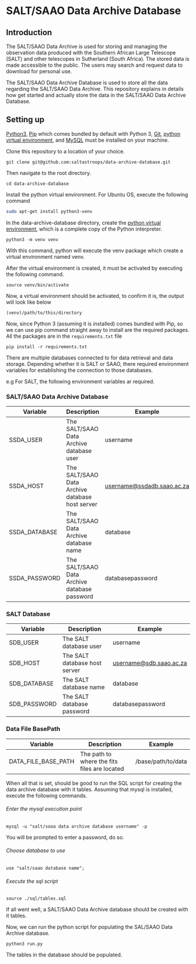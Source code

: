 # SALT/SAAO Data Archive Database

## Introduction

The SALT/SAAO Data Archive is used for storing and managing the observation data produced with the Southern African 
Large Telescope (SALT) and other telescopes in Sutherland (South Africa). 
The stored data is made accessible to the public. The users may search and request data to download for personal use.

The SALT/SAAO Data Archive Database is used to store all the data regarding the SALT/SAAO Data Archive.
This repository explains in details how get started and actually store the data in the SALT/SAAO Data Archive Database.

## Setting up

[Python3](https://www.python.org/downloads/), [Pip](https://pypi.org/project/pip/) which comes bundled by default with 
Python 3, [Git](https://git-scm.com/), [python virtual environment](https://virtualenv.pypa.io/en/stable/), and [MySQL](https://www.mysql.com/) must be installed on your machine.

Clone this repository to a location of your choice.

```commandline
git clone git@github.com:saltastroops/data-archive-database.git
```

Then navigate to the root directory.

```commandline
cd data-archive-database
```
Install the python virtual environment. For Ubuntu OS, execute the following command

```bash
sudo apt-get install python3-venv
```

In the data-archive-database directory, create the [python virtual environment](https://virtualenv.pypa.io/en/stable/), 
which is a complete copy of the Python interpreter.

```commandline
python3 -m venv venv
```

With this command, python will execute the venv package which create a virtual environment named venv.

After the virtual environment is created, it must be activated by executing the following command.

```commandline
source venv/bin/activate
```

Now, a virtual environment should be activated, to confirm it is, the output will look like below

```
(venv)/path/to/this/directory
```

Now, since Python 3 (assuming it is installed) comes bundled with Pip, so we can use pip command straight away to 
install are the required packages. All the packages are in the `requirements.txt` file

```commandline
pip install -r requirements.txt
```

There are multiple databases connected to for data retrieval and data storage. Depending whether it is SALT or SAAO,
there required environment variables for establishing the connection to those databases.

e.g For SALT, the following environment variables ar required.

### SALT/SAAO Data Archive Database

Variable | Description | Example
---- | ---- | ----
SSDA_USER | The SALT/SAAO Data Archive database user | username
SSDA_HOST | The SALT/SAAO Data Archive database host server | username@ssdadb.saao.ac.za
SSDA_DATABASE | The SALT/SAAO Data Archive database name | database
SSDA_PASSWORD | The SALT/SAAO Data Archive database password | databasepassword


### SALT Database

Variable | Description | Example
---- | ---- | ----
SDB_USER | The SALT database user | username
SDB_HOST | The SALT database host server | username@sdb.saao.ac.za
SDB_DATABASE | The SALT database name | database
SDB_PASSWORD | The SALT database password | databasepassword


### Data File BasePath

Variable | Description | Example
---- | ---- | ----
DATA_FILE_BASE_PATH | The path to where the fits files are located | /base/path/to/data


When all that is set, should be good to run the SQL script for creating the data archive database with it tables.
Assuming that mysql is installed, execute the following commands.

###### Enter the mysql execution point

```commandline
mysql -u "salt/sooa data archive database username" -p
```

You will be prompted to enter a password, do so.

###### Choose database to use

```mysql
use "salt/saao database name";
```

###### Execute the sql script

```commandline
source ./sql/tables.sql
```

If all went well, a SALT/SAAO Data Archive database should be created with it tables.

Now, we can run the python script for populating the SAL/SAAO Data Archive database.

```commandline
python3 run.py
```

The tables in the database should be populated.



